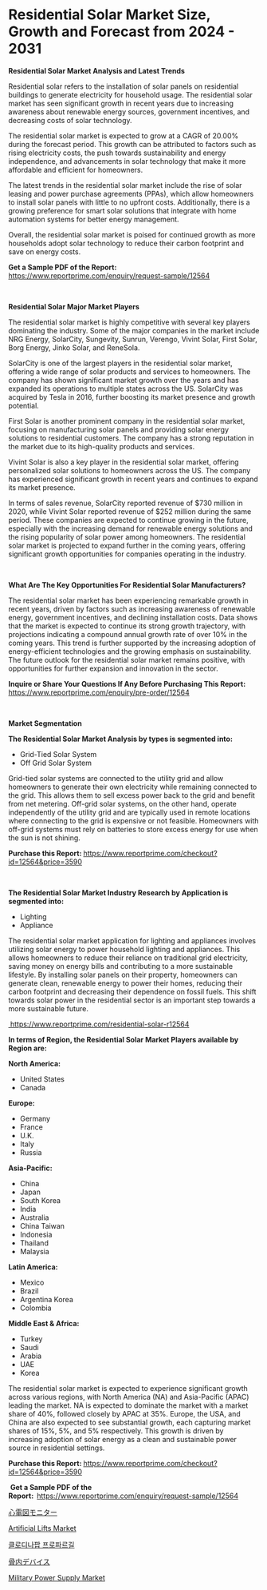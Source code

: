 <p><h1>Residential Solar Market Size, Growth and Forecast from 2024 - 2031</h1></p><p><strong>Residential Solar Market Analysis and Latest Trends</strong></p>
<p><p>Residential solar refers to the installation of solar panels on residential buildings to generate electricity for household usage. The residential solar market has seen significant growth in recent years due to increasing awareness about renewable energy sources, government incentives, and decreasing costs of solar technology. </p><p>The residential solar market is expected to grow at a CAGR of 20.00% during the forecast period. This growth can be attributed to factors such as rising electricity costs, the push towards sustainability and energy independence, and advancements in solar technology that make it more affordable and efficient for homeowners.</p><p>The latest trends in the residential solar market include the rise of solar leasing and power purchase agreements (PPAs), which allow homeowners to install solar panels with little to no upfront costs. Additionally, there is a growing preference for smart solar solutions that integrate with home automation systems for better energy management.</p><p>Overall, the residential solar market is poised for continued growth as more households adopt solar technology to reduce their carbon footprint and save on energy costs.</p></p>
<p><strong>Get a Sample PDF of the Report:&nbsp;</strong> <a href="https://www.reportprime.com/enquiry/request-sample/12564">https://www.reportprime.com/enquiry/request-sample/12564</a></p>
<p>&nbsp;</p>
<p><strong>Residential Solar Major Market Players</strong></p>
<p><p>The residential solar market is highly competitive with several key players dominating the industry. Some of the major companies in the market include NRG Energy, SolarCity, Sungevity, Sunrun, Verengo, Vivint Solar, First Solar, Borg Energy, Jinko Solar, and ReneSola.</p><p>SolarCity is one of the largest players in the residential solar market, offering a wide range of solar products and services to homeowners. The company has shown significant market growth over the years and has expanded its operations to multiple states across the US. SolarCity was acquired by Tesla in 2016, further boosting its market presence and growth potential.</p><p>First Solar is another prominent company in the residential solar market, focusing on manufacturing solar panels and providing solar energy solutions to residential customers. The company has a strong reputation in the market due to its high-quality products and services.</p><p>Vivint Solar is also a key player in the residential solar market, offering personalized solar solutions to homeowners across the US. The company has experienced significant growth in recent years and continues to expand its market presence.</p><p>In terms of sales revenue, SolarCity reported revenue of $730 million in 2020, while Vivint Solar reported revenue of $252 million during the same period. These companies are expected to continue growing in the future, especially with the increasing demand for renewable energy solutions and the rising popularity of solar power among homeowners. The residential solar market is projected to expand further in the coming years, offering significant growth opportunities for companies operating in the industry.</p></p>
<p>&nbsp;</p>
<p><strong>What Are The Key Opportunities For Residential Solar Manufacturers?</strong></p>
<p><p>The residential solar market has been experiencing remarkable growth in recent years, driven by factors such as increasing awareness of renewable energy, government incentives, and declining installation costs. Data shows that the market is expected to continue its strong growth trajectory, with projections indicating a compound annual growth rate of over 10% in the coming years. This trend is further supported by the increasing adoption of energy-efficient technologies and the growing emphasis on sustainability. The future outlook for the residential solar market remains positive, with opportunities for further expansion and innovation in the sector.</p></p>
<p><strong>Inquire or Share Your Questions If Any Before Purchasing This Report:</strong> <a href="https://www.reportprime.com/enquiry/pre-order/12564">https://www.reportprime.com/enquiry/pre-order/12564</a></p>
<p>&nbsp;</p>
<p><strong>Market Segmentation</strong></p>
<p><strong>The Residential Solar Market Analysis by types is segmented into:</strong></p>
<p><ul><li>Grid-Tied Solar System</li><li>Off Grid Solar System</li></ul></p>
<p><p>Grid-tied solar systems are connected to the utility grid and allow homeowners to generate their own electricity while remaining connected to the grid. This allows them to sell excess power back to the grid and benefit from net metering. Off-grid solar systems, on the other hand, operate independently of the utility grid and are typically used in remote locations where connecting to the grid is expensive or not feasible. Homeowners with off-grid systems must rely on batteries to store excess energy for use when the sun is not shining.</p></p>
<p><strong>Purchase this Report:&nbsp;</strong><a href="https://www.reportprime.com/checkout?id=12564&price=3590">https://www.reportprime.com/checkout?id=12564&price=3590</a></p>
<p>&nbsp;</p>
<p><strong>The Residential Solar Market Industry Research by Application is segmented into:</strong></p>
<p><ul><li>Lighting</li><li>Appliance</li></ul></p>
<p><p>The residential solar market application for lighting and appliances involves utilizing solar energy to power household lighting and appliances. This allows homeowners to reduce their reliance on traditional grid electricity, saving money on energy bills and contributing to a more sustainable lifestyle. By installing solar panels on their property, homeowners can generate clean, renewable energy to power their homes, reducing their carbon footprint and decreasing their dependence on fossil fuels. This shift towards solar power in the residential sector is an important step towards a more sustainable future.</p></p>
<p><a href="https://www.reportprime.com/residential-solar-r12564">&nbsp;https://www.reportprime.com/residential-solar-r12564</a></p>
<p><strong>In terms of Region, the Residential Solar Market Players available by Region are:</strong></p>
<p>
    <p> <strong> North America: </strong>
        <ul>
            <li>United States</li>
            <li>Canada</li>
        </ul>
        </p> 
    <p> <strong> Europe: </strong>
        <ul>
            <li>Germany</li>
            <li>France</li>
            <li>U.K.</li>
            <li>Italy</li>
            <li>Russia</li>
        </ul>
        </p> 
    <p> <strong> Asia-Pacific: </strong>
        <ul>
            <li>China</li>
            <li>Japan</li>
            <li>South Korea</li>
            <li>India</li>
            <li>Australia</li>
            <li>China Taiwan</li>
            <li>Indonesia</li>
            <li>Thailand</li>
            <li>Malaysia</li>
        </ul>
        </p> 
    <p> <strong> Latin America: </strong>
        <ul>
            <li>Mexico</li>
            <li>Brazil</li>
            <li>Argentina Korea</li>
            <li>Colombia</li>
        </ul>
        </p> 
    <p> <strong> Middle East & Africa: </strong>
        <ul>
            <li>Turkey</li>
            <li>Saudi</li>
            <li>Arabia</li>
            <li>UAE</li>
            <li>Korea</li>
        </ul>
    </p>
    </p>
<p><p>The residential solar market is expected to experience significant growth across various regions, with North America (NA) and Asia-Pacific (APAC) leading the market. NA is expected to dominate the market with a market share of 40%, followed closely by APAC at 35%. Europe, the USA, and China are also expected to see substantial growth, each capturing market shares of 15%, 5%, and 5% respectively. This growth is driven by increasing adoption of solar energy as a clean and sustainable power source in residential settings.</p></p>
<p><strong>Purchase this Report: </strong><a href="https://www.reportprime.com/checkout?id=12564&price=3590">https://www.reportprime.com/checkout?id=12564&price=3590</a></p>
<p>&nbsp;<strong>Get a Sample PDF of the Report:&nbsp;&nbsp;</strong><a href="https://www.reportprime.com/enquiry/request-sample/12564">https://www.reportprime.com/enquiry/request-sample/12564</a></p>
<p><strong></strong></p>
<p><p><a href="https://github.com/EthanMorar2011/Market-Research-Report-List-1/blob/main/263074574494.md">心電図モニター</a></p><p><a href="https://github.com/Sarissaschmalingtr6fz2739/Market-Research-Report-List-2/blob/main/artificial-lifts-market.md">Artificial Lifts Market</a></p><p><a href="https://github.com/vseigx30c9a1j/Market-Research-Report-List-2/blob/main/842234071004.md">클로디나팝 프로파르길</a></p><p><a href="https://github.com/dzy793153605/Market-Research-Report-List-2/blob/main/769065074493.md">骨内デバイス</a></p><p><a href="https://github.com/jodemen/Market-Research-Report-List-2/blob/main/military-power-supply-market.md">Military Power Supply Market</a></p></p>